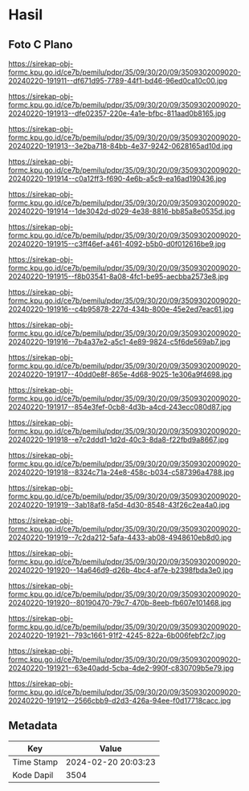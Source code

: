 # Hasil

## Foto C Plano

https://sirekap-obj-formc.kpu.go.id/ce7b/pemilu/pdpr/35/09/30/20/09/3509302009020-20240220-191911--df671d95-7789-44f1-bd46-96ed0ca10c00.jpg

https://sirekap-obj-formc.kpu.go.id/ce7b/pemilu/pdpr/35/09/30/20/09/3509302009020-20240220-191913--dfe02357-220e-4a1e-bfbc-811aad0b8165.jpg

https://sirekap-obj-formc.kpu.go.id/ce7b/pemilu/pdpr/35/09/30/20/09/3509302009020-20240220-191913--3e2ba718-84bb-4e37-9242-0628165ad10d.jpg

https://sirekap-obj-formc.kpu.go.id/ce7b/pemilu/pdpr/35/09/30/20/09/3509302009020-20240220-191914--c0a12ff3-f690-4e6b-a5c9-ea16ad190436.jpg

https://sirekap-obj-formc.kpu.go.id/ce7b/pemilu/pdpr/35/09/30/20/09/3509302009020-20240220-191914--1de3042d-d029-4e38-8816-bb85a8e0535d.jpg

https://sirekap-obj-formc.kpu.go.id/ce7b/pemilu/pdpr/35/09/30/20/09/3509302009020-20240220-191915--c3ff46ef-a461-4092-b5b0-d0f012616be9.jpg

https://sirekap-obj-formc.kpu.go.id/ce7b/pemilu/pdpr/35/09/30/20/09/3509302009020-20240220-191915--f8b03541-8a08-4fc1-be95-aecbba2573e8.jpg

https://sirekap-obj-formc.kpu.go.id/ce7b/pemilu/pdpr/35/09/30/20/09/3509302009020-20240220-191916--c4b95878-227d-434b-800e-45e2ed7eac61.jpg

https://sirekap-obj-formc.kpu.go.id/ce7b/pemilu/pdpr/35/09/30/20/09/3509302009020-20240220-191916--7b4a37e2-a5c1-4e89-9824-c5f6de569ab7.jpg

https://sirekap-obj-formc.kpu.go.id/ce7b/pemilu/pdpr/35/09/30/20/09/3509302009020-20240220-191917--40dd0e8f-865e-4d68-9025-1e306a9f4698.jpg

https://sirekap-obj-formc.kpu.go.id/ce7b/pemilu/pdpr/35/09/30/20/09/3509302009020-20240220-191917--854e3fef-0cb8-4d3b-a4cd-243ecc080d87.jpg

https://sirekap-obj-formc.kpu.go.id/ce7b/pemilu/pdpr/35/09/30/20/09/3509302009020-20240220-191918--e7c2ddd1-1d2d-40c3-8da8-f22fbd9a8667.jpg

https://sirekap-obj-formc.kpu.go.id/ce7b/pemilu/pdpr/35/09/30/20/09/3509302009020-20240220-191918--8324c71a-24e8-458c-b034-c587396a4788.jpg

https://sirekap-obj-formc.kpu.go.id/ce7b/pemilu/pdpr/35/09/30/20/09/3509302009020-20240220-191919--3ab18af8-fa5d-4d30-8548-43f26c2ea4a0.jpg

https://sirekap-obj-formc.kpu.go.id/ce7b/pemilu/pdpr/35/09/30/20/09/3509302009020-20240220-191919--7c2da212-5afa-4433-ab08-4948610eb8d0.jpg

https://sirekap-obj-formc.kpu.go.id/ce7b/pemilu/pdpr/35/09/30/20/09/3509302009020-20240220-191920--14a646d9-d26b-4bc4-af7e-b2398fbda3e0.jpg

https://sirekap-obj-formc.kpu.go.id/ce7b/pemilu/pdpr/35/09/30/20/09/3509302009020-20240220-191920--80190470-79c7-470b-8eeb-fb607e101468.jpg

https://sirekap-obj-formc.kpu.go.id/ce7b/pemilu/pdpr/35/09/30/20/09/3509302009020-20240220-191921--793c1661-91f2-4245-822a-6b006febf2c7.jpg

https://sirekap-obj-formc.kpu.go.id/ce7b/pemilu/pdpr/35/09/30/20/09/3509302009020-20240220-191921--63e40add-5cba-4de2-990f-c830709b5e79.jpg

https://sirekap-obj-formc.kpu.go.id/ce7b/pemilu/pdpr/35/09/30/20/09/3509302009020-20240220-191912--2566cbb9-d2d3-426a-94ee-f0d17718cacc.jpg


## Metadata

| Key        | Value               |
| ---------- | ------------------- |
| Time Stamp | 2024-02-20 20:03:23 |
| Kode Dapil | 3504                |



